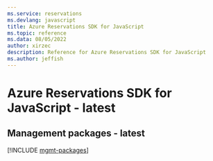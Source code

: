 ```yaml
---
ms.service: reservations
ms.devlang: javascript
title: Azure Reservations SDK for JavaScript
ms.topic: reference
ms.data: 08/05/2022
author: xirzec
description: Reference for Azure Reservations SDK for JavaScript
ms.author: jeffish
---
```

# Azure Reservations SDK for JavaScript - latest

## Management packages - latest
[!INCLUDE [mgmt-packages](reservations-mgmt-index.md)]
